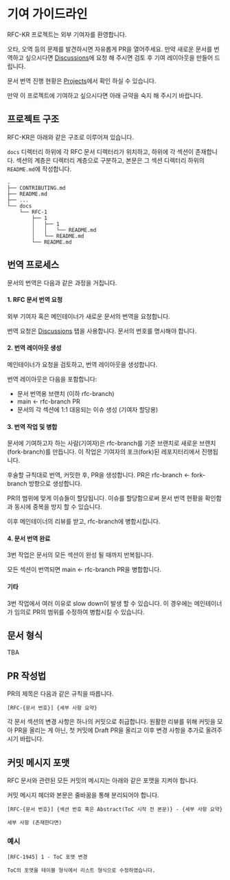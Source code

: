 # 기여 가이드라인

RFC-KR 프로젝트는 외부 기여자를 환영합니다.

오타, 오역 등의 문제를 발견하시면 자유롭게 PR을 열어주세요.
만약 새로운 문서를 번역하고 싶으시다면 [Discussions](https://github.com/gamultong/RFC-KR/discussions)에 요청 해 주시면 검토 후 기여 레이아웃을 만들어 드립니다.

문서 번역 진행 현황은 [Projects](https://github.com/orgs/gamultong/projects/1)에서 확인 하실 수 있습니다.

만약 이 프로젝트에 기여하고 싶으시다면 아래 규약을 숙지 해 주시기 바랍니다.

## 프로젝트 구조

RFC-KR은 아래와 같은 구조로 이루어져 있습니다.

`docs` 디렉터리 하위에 각 RFC 문서 디렉터리가 위치하고, 하위에 각 섹션이 존재합니다. 섹션의 계층은 디렉터리 계층으로 구분하고, 본문은 그 섹션 디렉터리 하위의 `README.md`에 작성합니다.

```text
.
├── CONTRIBUTING.md
├── README.md
├── ...
└── docs
    └── RFC-1
        ├── 1
        │   ├── 1
        │   │   └── README.md
        │   └── README.md
        └── README.md
```

## 번역 프로세스

문서의 번역은 다음과 같은 과정을 거칩니다.

#### 1. RFC 문서 번역 요청

외부 기여자 혹은 메인테이너가 새로운 문서의 번역을 요청합니다.

번역 요청은 [Discussions](https://github.com/gamultong/RFC-KR/discussions) 탭을 사용합니다. 문서의 번호를 명시해야 합니다.

#### 2. 번역 레이아웃 생성

<!-- 추후 자동화 이야기 추가  -->

메인테이너가 요청을 검토하고, 번역 레이아웃을 생성합니다.

번역 레이아웃은 다음을 포함합니다:

-   문서 번역용 브랜치 (이하 rfc-branch)
-   main <- rfc-branch PR
-   문서의 각 섹션에 1:1 대응되는 이슈 생성 (기여자 할당용)

#### 3. 번역 작업 및 병합

문서에 기여하고자 하는 사람(기여자)은 rfc-branch를 기준 브랜치로 새로운 브랜치(fork-branch)를 만듭니다. 이 작업은 기여자의 포크(fork)된 레포지터리에서 진행됩니다.

후술할 규칙대로 번역, 커밋한 후, PR을 생성합니다. PR은 rfc-branch <- fork-branch 방향으로 생성합니다.

<!-- 이슈 할당 규칙이 존재하지 않음 -->

PR의 범위에 맞게 이슈들이 할당됩니다. 이슈를 할당함으로써 문서 번역 현황을 확인함과 동시에 중복을 방지 할 수 있습니다.

이후 메인테이너의 리뷰를 받고, rfc-branch에 병합시킵니다.

#### 4. 문서 번역 완료

<!-- rfc-branch를 언제 병합 시킬지 의논되지 않음. 임시로 모두 번역 후 병합이라 명시 -->

3번 작업은 문서의 모든 섹션이 완성 될 때까지 반복됩니다.

모든 섹션이 번역되면 main <- rfc-branch PR을 병합합니다.

#### 기타

3번 작업에서 여러 이유로 slow down이 발생 할 수 있습니다. 이 경우에는 메인테이너가 임의로 PR의 범위를 수정하여 병합시킬 수 있습니다.

## 문서 형식

TBA

<!--
문서 형식은 아직 논의 되지 않아 한번 시행착오를 거친 후 업데이트 예정.
참고할 이슈: #5, #6, #7
-->

## PR 작성법

PR의 제목은 다음과 같은 규칙을 따릅니다.

```text
[RFC-{문서 번호}] {세부 사항 요약}
```

각 문서 섹션의 변경 사항은 하나의 커밋으로 취급합니다. 원활한 리뷰를 위해 커밋을 모아 PR을 올리는 게 아닌, 첫 커밋에 Draft PR을 올리고 이후 변경 사항을 추가로 올려주시기 바랍니다.

## 커밋 메시지 포맷

RFC 문서와 관련된 모든 커밋의 메시지는 아래와 같은 포맷을 지켜야 합니다.

커밋 메시지 헤더와 본문은 줄바꿈을 통해 분리되어야 합니다.

```text
[RFC-{문서 번호}] {섹션 번호 혹은 Abstract(ToC 시작 전 본문)} - {세부 사항 요약}

세부 사항 (존재한다면)
```

### 예시

```text
[RFC-1945] 1 - ToC 포맷 변경

ToC의 포맷을 테이블 형식에서 리스트 형식으로 수정하였습니다.
```
